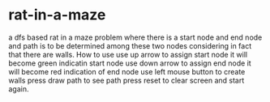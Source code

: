 # rat-in-a-maze
a dfs based rat in a maze problem where there is a start node and end node and path is to be determined among these two nodes considering in fact that there are walls.
How to use
use up arrow to assign start node it will become green indicatin start node
use down arrow to assign end node it will become red indication of end node
use left mouse button to create walls
press draw path to see path
press reset to clear screen and start again.
